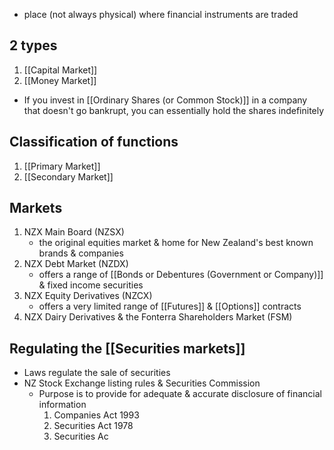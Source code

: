 - place (not always physical) where financial instruments are traded
## 2 types
1. [[Capital Market]]
2. [[Money Market]]

- If you invest in [[Ordinary Shares (or Common Stock)]] in a company that doesn't go bankrupt, you can essentially hold the shares indefinitely
## Classification of functions
1. [[Primary Market]]
2. [[Secondary Market]]
## Markets
1. NZX Main Board (NZSX)
	- the original equities market & home for New Zealand's best known brands & companies
2. NZX Debt Market (NZDX)
	- offers a range of [[Bonds or Debentures (Government or Company)]] & fixed income securities
3. NZX Equity Derivatives (NZCX)
	- offers a very limited range of [[Futures]] & [[Options]] contracts
4. NZX Dairy Derivatives & the Fonterra Shareholders Market (FSM)
## Regulating the [[Securities markets]]
- Laws regulate the sale of securities
- NZ Stock Exchange listing rules & Securities Commission
	- Purpose is to provide for adequate & accurate disclosure of financial information
		1. Companies Act 1993
		2. Securities Act 1978
		3. Securities Ac
